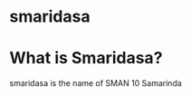 # smaridasa
<html>
<h1>What is Smaridasa?</h1>
<p>smaridasa is the name of SMAN 10 Samarinda</p>
</html>
